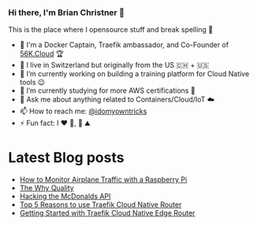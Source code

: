 ### Hi there, I'm Brian Christner 👋
This is the place where I opensource stuff and break spelling :rofl:

- 🐳 I'm a Docker Captain, Traefik ambassador, and Co-Founder of [56K.Cloud](https://56k.cloud) :trophy:
- 📍 I live in Switzerland but originally from the US :switzerland: + :us:
- 🔭 I’m currently working on building a training platform for Cloud Native tools :wink:
- 🌱 I’m currently studying for more AWS certifications :book:
- 💬 Ask me about anything related to Containers/Cloud/IoT :cloud:
- 📫 How to reach me: [@idomyowntricks](https://twitter.com/idomyowntricks)
- ⚡ Fun fact: I :heart: :bicyclist:, :ski: :mountain:

# Latest Blog posts
<!-- BLOG-POST-LIST:START -->
- [How to Monitor Airplane Traffic with a Raspberry Pi](https://brianchristner.io/monitor-airplane-traffic-with-a-raspberry-pi/)
- [The Why Quality](https://brianchristner.io/the-why-quality/)
- [Hacking the McDonalds API](https://brianchristner.io/hacking-the-mcdonalds-api/)
- [Top 5 Reasons to use Traefik Cloud Native Router](https://dev.to/vegasbrianc/top-5-reasons-to-use-traefik-cloud-native-router-511f)
- [Getting Started with Traefik Cloud Native Edge Router](https://dev.to/vegasbrianc/getting-started-with-traefik-cloud-native-edge-router-2hg3)
<!-- BLOG-POST-LIST:END -->
